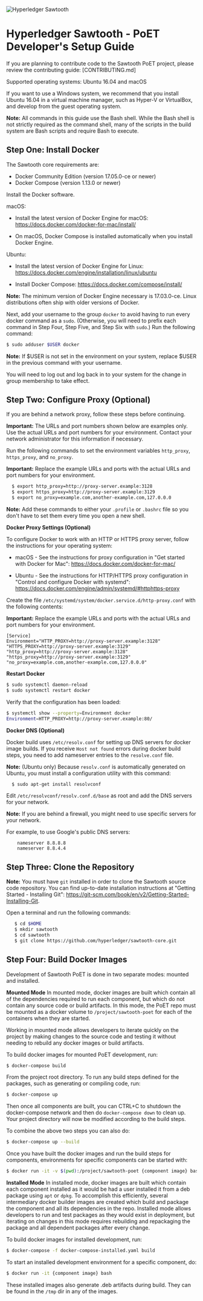 
![Hyperledger Sawtooth](images/sawtooth_logo_light_blue-small.png)

Hyperledger Sawtooth - PoET Developer's Setup Guide
=============

If you are planning to contribute code to the Sawtooth PoET project, please
review the contributing guide: [CONTRIBUTING.md]

Supported operating systems: Ubuntu 16.04 and macOS

If you want to use a Windows system, we recommend that you install Ubuntu 16.04
in a virtual machine manager, such as Hyper-V or VirtualBox, and develop from
the guest operating system.

**Note:** All commands in this guide use the Bash shell. While the Bash shell
is not strictly required as the command shell, many of the scripts in the build
system are Bash scripts and require Bash to execute.

Step One: Install Docker
-------------
The Sawtooth core requirements are:
- Docker Community Edition (version 17.05.0-ce or newer)
- Docker Compose (version 1.13.0 or newer)

Install the Docker software.

macOS:

- Install the latest version of Docker Engine for macOS:
  <https://docs.docker.com/docker-for-mac/install/>

- On macOS, Docker Compose is installed automatically when you install Docker Engine.

Ubuntu:

- Install the latest version of Docker Engine for Linux: <https://docs.docker.com/engine/installation/linux/ubuntu>

- Install Docker Compose: <https://docs.docker.com/compose/install/>

**Note:** The minimum version of Docker Engine necessary is 17.03.0-ce.
  Linux distributions often ship with older versions of Docker.

Next, add your username to the group `docker` to avoid having to run every
docker command as a `sudo`. (Otherwise, you will need to prefix each
command in Step Four, Step Five, and Step Six with `sudo`.)
Run the following command:

```bash
$ sudo adduser $USER docker
```

**Note:** If $USER is not set in the environment on your system, replace $USER in the previous command with your username.

You will need to log out and log back in to your system for the change in group membership to take effect.

Step Two: Configure Proxy (Optional)
-------------

If you are behind a network proxy, follow these steps before continuing.

**Important:** The URLs and port numbers shown below are examples only.
Use the actual URLs and port numbers for your environment.
Contact your network administrator for this information if necessary.

Run the following commands to set the environment variables `http_proxy`, `https_proxy`, and `no_proxy`.

**Important:** Replace the example URLs and ports with the actual URLs and port numbers for your environment.

```bash
  $ export http_proxy=http://proxy-server.example:3128
  $ export https_proxy=http://proxy-server.example:3129
  $ export no_proxy=example.com,another-example.com,127.0.0.0
```

**Note:** Add these commands to either your `.profile` or `.bashrc` file
so you don't have to set them every time you open a new shell.

**Docker Proxy Settings (Optional)**

To configure Docker to work with an HTTP or HTTPS proxy server, follow the
instructions for your operating system:

* macOS - See the instructions for proxy configuration in
  "Get started with Docker for Mac": <https://docs.docker.com/docker-for-mac/>

* Ubuntu - See the instructions for HTTP/HTTPS proxy configuration in
  "Control and configure Docker with systemd": <https://docs.docker.com/engine/admin/systemd/#httphttps-proxy>

Create the file `/etc/systemd/system/docker.service.d/http-proxy.conf` with the
following contents:

**Important:** Replace the example URLs and ports with the actual URLs and port numbers for your environment.

```text
[Service]
Environment="HTTP_PROXY=http://proxy-server.example:3128" "HTTPS_PROXY=http://proxy-server.example:3129" "http_proxy=http://proxy-server.example:3128" "https_proxy=http://proxy-server.example:3129" "no_proxy=example.com,another-example.com,127.0.0.0"
```

**Restart Docker**

```bash
$ sudo systemctl daemon-reload
$ sudo systemctl restart docker
```

Verify that the configuration has been loaded:

```bash
$ systemctl show --property=Environment docker
Environment=HTTP_PROXY=http://proxy-server.example:80/
```

**Docker DNS (Optional)**

Docker build uses `/etc/resolv.conf` for setting up DNS servers for docker image
builds. If you receive `Host not found` errors during docker build steps,
you need to add nameserver entries to the `resolve.conf` file.

**Note:** (Ubuntu only)
Because `resolv.conf` is automatically generated on Ubuntu, you must
install a configuration utility with this command:

```bash
  $ sudo apt-get install resolvconf
```

Edit `/etc/resolvconf/resolv.conf.d/base` as root and add the DNS servers
for your network.

**Note:** If you are behind a firewall, you might need to use specific servers
for your network.

For example, to use Google's public DNS servers:

```
    nameserver 8.8.8.8
    nameserver 8.8.4.4
```

Step Three: Clone the Repository
-------------

**Note:** You must have `git` installed in order to clone the Sawtooth source
code repository. You can find up-to-date installation instructions
at "Getting Started - Installing Git": <https://git-scm.com/book/en/v2/Getting-Started-Installing-Git>.

Open a terminal and run the following commands:

```bash
   $ cd $HOME
   $ mkdir sawtooth
   $ cd sawtooth
   $ git clone https://github.com/hyperledger/sawtooth-core.git
```

Step Four: Build Docker Images
-------------

Development of Sawtooth PoET is done in two separate modes: mounted and
installed.

**Mounted Mode**
In mounted mode, docker images are built which contain all of the dependencies
required to run each component, but which do not contain any source code or
build artifacts. In this mode, the PoET repo must be mounted as a docker volume
to `/project/sawtooth-poet` for each of the containers when they are started.

Working in mounted mode allows developers to iterate quickly on the project by
making changes to the source code and testing it without needing to rebuild any
docker images or build artifacts.

To build docker images for mounted PoET development, run:

  ```bash
  $ docker-compose build
  ```

From the project root directory. To run any build steps defined for the
packages, such as generating or compiling code, run:

  ```bash
  $ docker-compose up
  ```

Then once all components are built, you can CTRL+C to shutdown the
docker-compose network and then do ```docker-compose down``` to clean up. Your
project directory will now be modified according to the build steps.

To combine the above two steps you can also do:

  ```bash
  $ docker-compose up --build
  ```

Once you have built the docker images and run the build steps for components,
environments for specific components can be started with:

  ```bash
  $ docker run -it -v $(pwd):/project/sawtooth-poet {component image} bash
  ```

**Installed Mode**
In installed mode, docker images are built which contain each component
installed as it would be had a user installed it from a deb package using `apt`
or `dpkg`. To accomplish this efficiently, several intermediary docker builder
images are created which build and package the component and all its
dependencies in the repo. Installed mode allows developers to run and test
packages as they would exist in deployment, but iterating on changes in this
mode requires rebuilding and repackaging the package and all dependent packages
after every change.

To build docker images for installed development, run:

  ```bash
  $ docker-compose -f docker-compose-installed.yaml build
  ```

To start an installed development environment for a specific component, do:

  ```bash
  $ docker run -it {component image} bash
  ```

These installed images also generate .deb artifacts during build. They can be found
in the `/tmp` dir in any of the images.

